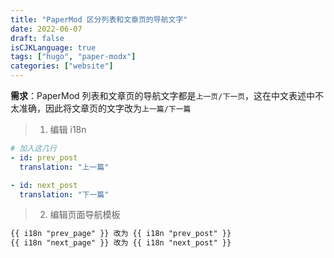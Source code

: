 ```yaml
---
title: "PaperMod 区分列表和文章页的导航文字"
date: 2022-06-07
draft: false
isCJKLanguage: true
tags: ["hugo", "paper-modx"]
categories: ["website"]
---
```


**需求**：PaperMod 列表和文章页的导航文字都是`上一页/下一页`，这在中文表述中不太准确，因此将文章页的文字改为`上一篇/下一篇`

> 1. 编辑 i18n
```yml { title=“./i18n/zh.yaml” }
# 加入这几行
- id: prev_post
  translation: "上一篇"

- id: next_post
  translation: "下一篇"
```
> 2. 编辑页面导航模板
```html { title="./layouts/partials/post_nav_links.html" }
{{ i18n "prev_page" }} 改为 {{ i18n "prev_post" }}
{{ i18n "next_page" }} 改为 {{ i18n "next_post" }}
```
